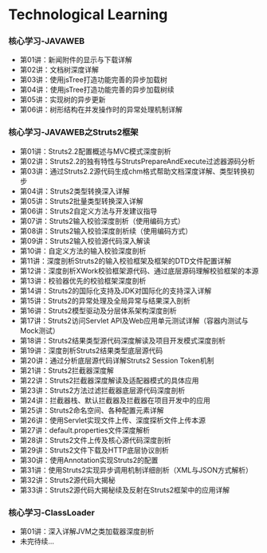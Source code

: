 # Technological Learning
### 核心学习-JAVAWEB
- 第01讲：新闻附件的显示与下载详解
- 第02讲：文档树深度详解
- 第03讲：使用jsTree打造功能完善的异步加载树
- 第04讲：使用jsTree打造功能完善的异步加载树续
- 第05讲：实现树的异步更新
- 第06讲：树形结构在并发操作时的异常处理机制详解
### 核心学习-JAVAWEB之Struts2框架
- 第01讲：Struts2.2配置概述与MVC模式深度剖析
- 第02讲：Struts2.2的独有特性与StrutsPrepareAndExecute过滤器源码分析
- 第03讲：通过Struts2.2源代码生成chm格式帮助文档深度详解、类型转换初步
- 第04讲：Struts2类型转换深入详解
- 第05讲：Struts2批量类型转换深入详解
- 第06讲：Struts2自定义方法与开发建议指导
- 第07讲：Struts2输入校验深度剖析（使用编码方式）
- 第08讲：Struts2输入校验深度剖析续（使用编码方式）
- 第09讲：Struts2输入校验源代码深入解读
- 第10讲：自定义方法的输入校验深度剖析
- 第11讲：深度剖析Struts2的输入校验框架及框架的DTD文件配置详解
- 第12讲：深度剖析XWork校验框架源代码、通过底层源码理解校验框架的本源
- 第13讲：校验器优先的校验框架深度剖析
- 第14讲：Struts2的国际化支持及JDK对国际化的支持深入详解
- 第15讲：Struts2的异常处理及全局异常与结果深入剖析
- 第16讲：Struts2模型驱动及分层体系架构深度剖析
- 第17讲：Struts2访问Servlet API及Web应用单元测试详解（容器内测试与Mock测试）
- 第18讲：Struts2结果类型源代码深度解读及项目开发模式深度剖析
- 第19讲：深度剖析Struts2结果类型底层源代码
- 第20讲：通过分析底层源代码详解Struts2 Session Token机制
- 第21讲：Struts2拦截器深度解
- 第22讲：Struts2拦截器深度解读及适配器模式的具体应用
- 第23讲：Struts2方法过滤拦截器底层源代码深度剖析
- 第24讲：拦截器栈、默认拦截器及拦截器在项目开发中的应用
- 第25讲：Struts2命名空间、各种配置元素详解
- 第26讲：使用Servlet实现文件上传、深度探析文件上传本源
- 第27讲：default.properties文件深度解析
- 第28讲：Struts2文件上传及核心源代码深度剖析
- 第29讲：Struts2文件下载及HTTP底层协议剖析
- 第30讲：使用Annotation实现Struts2的配置
- 第31讲：使用Struts2实现异步调用机制详细剖析（XML与JSON方式解析）
- 第32讲：Struts2源代码大揭秘     
- 第33讲：Struts2源代码大揭秘续及反射在Struts2框架中的应用详解
### 核心学习-ClassLoader
- 第01讲：深入详解JVM之类加载器深度剖析
- 未完待续...
